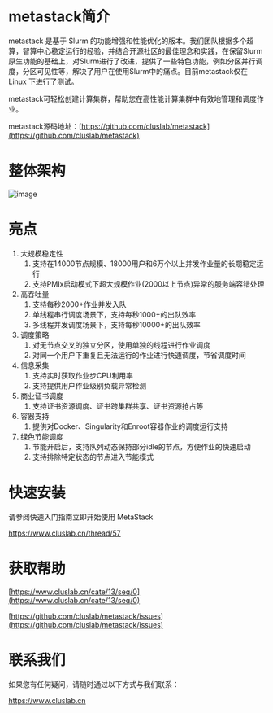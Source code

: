 # metastack简介
metastack 是基于 Slurm 的功能增强和性能优化的版本。我们团队根据多个超算，智算中心稳定运行的经验，并结合开源社区的最佳理念和实践，在保留Slurm原生功能的基础上，对Slurm进行了改进，提供了一些特色功能，例如分区并行调度，分区可见性等，解决了用户在使用Slurm中的痛点。目前metastack仅在 Linux 下进行了测试。

metastack可轻松创建计算集群，帮助您在高性能计算集群中有效地管理和调度作业。

metastack源码地址：[https://github.com/cluslab/metastack](https://github.com/cluslab/metastack)


# 整体架构
![image](https://github.com/cluslab/metastack/assets/150906851/fabbe9e3-288f-41b3-8720-33085ee1cdcb)

# 亮点

1. 大规模稳定性
   1. 支持在14000节点规模、18000用户和6万个以上并发作业量的长期稳定运行
   2. 支持PMIx启动模式下超大规模作业(2000以上节点)异常的服务端容错处理
2. 高吞吐量
   1. 支持每秒2000+作业并发入队
   2. 单线程串行调度场景下，支持每秒1000+的出队效率
   3. 多线程并发调度场景下，支持每秒10000+的出队效率
3. 调度策略
   1. 对无节点交叉的独立分区，使用单独的线程进行作业调度
   2. 对同一个用户下重复且无法运行的作业进行快速调度，节省调度时间
4. 信息采集
   1. 支持实时获取作业步CPU利用率
   2. 支持提供用户作业级别负载异常检测
5. 商业证书调度
   1. 支持证书资源调度、证书跨集群共享、证书资源抢占等
6. 容器支持
   1. 提供对Docker、Singularity和Enroot容器作业的调度运行支持
7. 绿色节能调度
   1. 节能开启后，支持队列动态保持部分idle的节点，方便作业的快速启动
   2. 支持排除特定状态的节点进入节能模式

# 快速安装
请参阅快速入门指南立即开始使用 MetaStack

https://www.cluslab.cn/thread/57
# 获取帮助
[https://www.cluslab.cn/cate/13/seq/0](https://www.cluslab.cn/cate/13/seq/0)

[https://github.com/cluslab/metastack/issues](https://github.com/cluslab/metastack/issues)
# 联系我们
如果您有任何疑问，请随时通过以下方式与我们联系：

https://www.cluslab.cn

